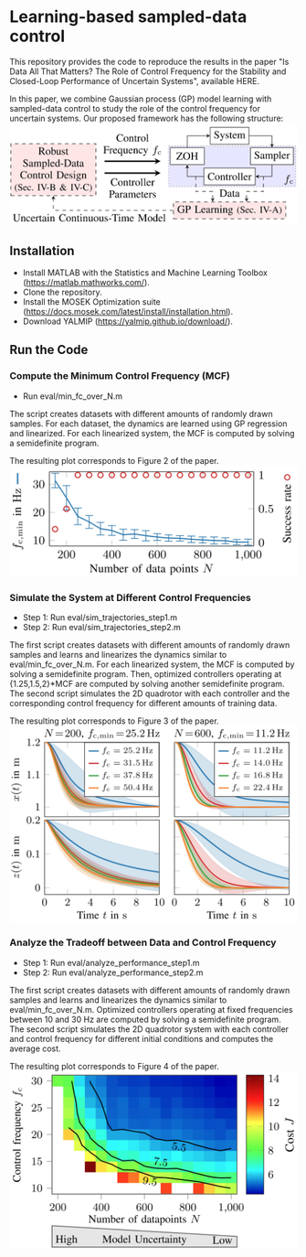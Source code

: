 # Learning-based sampled-data control
This repository provides the code to reproduce the results in the paper "Is Data All That Matters? The Role of Control Frequency for the Stability and Closed-Loop Performance of Uncertain Systems", available HERE.

In this paper, we combine Gaussian process (GP) model learning with sampled-data control to study the role of the control frequency for uncertain systems. Our proposed framework has the following structure:
![alt text](https://github.com/ralfroemer99/lb_sd/blob/main/framework_structure.jpg?raw=true)

## Installation
- Install MATLAB with the Statistics and Machine Learning Toolbox (https://matlab.mathworks.com/).
- Clone the repository.
- Install the MOSEK Optimization suite (https://docs.mosek.com/latest/install/installation.html).
- Download YALMIP (https://yalmip.github.io/download/).

## Run the Code
### Compute the Minimum Control Frequency (MCF)
- Run eval/min_fc_over_N.m


The script creates datasets with different amounts of randomly drawn samples. For each dataset, the dynamics are learned using GP regression and linearized. For each linearized system, the MCF is computed by solving a semidefinite program.

The resulting plot corresponds to Figure 2 of the paper.
![alt text](https://github.com/ralfroemer99/lb_sd/blob/main/fig_2.jpg?raw=true)


### Simulate the System at Different Control Frequencies
- Step 1: Run eval/sim_trajectories_step1.m
- Step 2: Run eval/sim_trajectories_step2.m


The first script creates datasets with different amounts of randomly drawn samples and learns and linearizes the dynamics similar to eval/min_fc_over_N.m. For each linearized system, the MCF is computed by solving a semidefinite program. Then, optimized controllers operating at {1.25,1.5,2}*MCF are computed by solving another semidefinite program. The second script simulates the 2D quadrotor with each controller and the corresponding control frequency for different amounts of training data.

The resulting plot corresponds to Figure 3 of the paper.
![alt text](https://github.com/ralfroemer99/lb_sd/blob/main/fig_3.jpg?raw=true)

### Analyze the Tradeoff between Data and Control Frequency
- Step 1: Run eval/analyze_performance_step1.m
- Step 2: Run eval/analyze_performance_step2.m


The first script creates datasets with different amounts of randomly drawn samples and learns and linearizes the dynamics similar to eval/min_fc_over_N.m. Optimized controllers operating at fixed frequencies between 10 and 30 Hz are computed by solving a semidefinite program. The second script simulates the 2D quadrotor system with each controller and control frequency for different initial conditions and computes the average cost.

The resulting plot corresponds to Figure 4 of the paper.
![alt text](https://github.com/ralfroemer99/lb_sd/blob/main/fig_4.jpg?raw=true)
